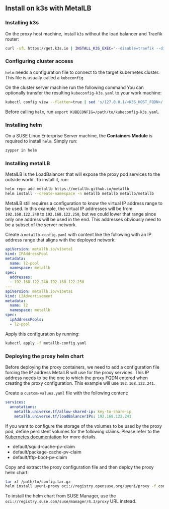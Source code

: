 ## Install on k3s with MetalLB

### Installing k3s

On the proxy host machine, install `k3s` without the load balancer and Traefik router:

```bash
curl -sfL https://get.k3s.io | INSTALL_K3S_EXEC="--disable=traefik --disable=servicelb --tls-san=<K3S_HOST_FQDN>" sh -
```

### Configuring cluster access

`helm` needs a configuration file to connect to the target kubernetes cluster.
This file is usually called a `kubeconfig`

On the cluster server machine run the following command
You can optionally transfer the resulting `kubeconfig-k3s.yaml` to your work machine:

```bash
kubectl config view --flatten=true | sed 's/127.0.0.1/<K3S_HOST_FQDN>/' >kubeconfig-k3s.yaml
```

Before calling `helm`, run `export KUBECONFIG=/path/to/kubeconfig-k3s.yaml`.

### Installing helm

On a SUSE Linux Enterprise Server machine, the **Containers Module** is required to install `helm`.
Simply run:

```bash
zypper in helm
```

### Installing metalLB

MetalLB is the LoadBalancer that will expose the proxy pod services to the outside world.
To install it, run:

```bash
helm repo add metallb https://metallb.github.io/metallb
helm install --create-namespace -n metallb metallb metallb/metallb 
```

MetalLB still requires a configuration to know the virtual IP address range to be used.
In this example, the virtual IP addresses will be from `192.168.122.240` to `192.168.122.250`, but we could lower that range since only one address will be used in the end.
This addresses obviously need to be a subset of the server network.

Create a `metallb-config.yaml` with content like the following with an IP address range that aligns with the deployed network:

```yaml
apiVersion: metallb.io/v1beta1
kind: IPAddressPool
metadata:
  name: l2-pool
  namespace: metallb
spec:
  addresses:
  - 192.168.122.240-192.168.122.250
---
apiVersion: metallb.io/v1beta1
kind: L2Advertisement
metadata:
  name: l2 
  namespace: metallb
spec:
  ipAddressPools:
  - l2-pool
```

Apply this configuration by running:

```bash
kubectl apply -f metallb-config.yaml
```

### Deploying the proxy helm chart

Before deploying the proxy containers, we need to add a configuration file forcing the IP address MetalLB will use for the proxy services.
This IP address needs to be the one to which the proxy FQDN entered when creating the proxy configuration.
This example will use `192.168.122.241`.

Create a `custom-values.yaml` file with the following content:

```yaml
services:
  annotations:
    metallb.universe.tf/allow-shared-ip: key-to-share-ip
    metallb.universe.tf/loadBalancerIPs: 192.168.122.241
```

If you want to configure the storage of the volumes to be used by the proxy pod, define persistent volumes for the following claims.
Please refer to the [Kubernetes documentation](https://kubernetes.io/docs/concepts/storage/persistent-volumes/) for more details.

* default/squid-cache-pv-claim
* default/package-cache-pv-claim
* default/tftp-boot-pv-claim

Copy and extract the proxy configuration file and then deploy the proxy helm chart:

```bash
tar xf /path/to/config.tar.gz
helm install uyuni-proxy oci://registry.opensuse.org/uyuni/proxy -f config.yaml -f httpd.yaml -f ssh.yaml -f custom-values.yaml
```

To install the helm chart from SUSE Manager, use the `oci://registry.suse.com/suse/manager/4.3/proxy` URL instead.
